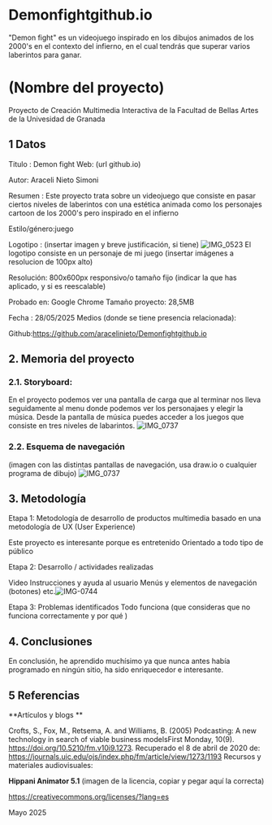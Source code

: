# Demonfightgithub.io
"Demon fight" es un videojuego inspirado en los dibujos animados de los 2000's en el contexto del infierno, en el cual tendrás que superar varios laberintos para ganar.
# (Nombre del proyecto)
Proyecto de Creación Multimedia Interactiva de la Facultad de Bellas Artes de la Univesidad de Granada

## 1 Datos
Titulo : Demon fight
Web: (url github.io)

Autor: Araceli Nieto Simoni

Resumen : Este proyecto trata sobre un videojuego que consiste en pasar ciertos niveles de laberintos con una estética animada como los personajes cartoon de los 2000's pero inspirado en el infierno

Estilo/género:juego

Logotipo : (insertar imagen y breve justificación, si tiene)
![IMG_0523](https://github.com/user-attachments/assets/f877a446-54b7-42be-94e9-a161ccdf3ccc)
El logotipo consiste en un personaje de mi juego
(insertar imágenes a resolucion de 100px alto)

Resolución: 800x600px responsivo/o tamaño fijo (indicar la que has aplicado, y si es reescalable)

Probado en: Google Chrome
Tamaño proyecto: 28,5MB

Fecha : 28/05/2025
Medios (donde se tiene presencia relacionada):

Github:https://github.com/aracelinieto/Demonfightgithub.io


## 2. Memoria del proyecto
### 2.1. Storyboard:
En el proyecto podemos ver una pantalla de carga que al terminar nos lleva seguidamente al menu donde podemos ver los personajaes y elegir la música. Desde la pantalla de música puedes acceder a los juegos que consiste en tres niveles de labarintos.
![IMG_0737](https://github.com/user-attachments/assets/632e7137-6374-42e4-b1b9-6b3616178e10)

### 2.2. Esquema de navegación
(imagen con las distintas pantallas de navegación, usa draw.io o cualquier programa de dibujo)
![IMG_0737](https://github.com/user-attachments/assets/c799d80a-9e6c-4a8b-b63b-8d54a96738f5)

## 3. Metodología

Etapa 1: Metodología de desarrollo de productos multimedia basado en una metodología de UX (User Experience)

Este proyecto es interesante porque es entretenido
Orientado a todo tipo de público

Etapa 2: Desarrollo / actividades realizadas

Video
Instrucciones y ayuda al usuario
Menús y elementos de navegación (botones)
etc.![IMG-0744](https://github.com/user-attachments/assets/16654379-e3ab-4d96-b107-886ce7a6e198)

Etapa 3: Problemas identificados Todo funciona
(que consideras que no funciona correctamente y por qué )

## 4. Conclusiones
En conclusión, he aprendido muchísimo ya que nunca antes había programado en ningún sitio, ha sido enriquecedor e interesante.
## 5 Referencias
**Artículos y blogs **

Crofts, S., Fox, M., Retsema, A. and Williams, B. (2005) Podcasting: A new technology in search of viable business modelsFirst Monday, 10(9). https://doi.org/10.5210/fm.v10i9.1273. Recuperado el 8 de abril de 2020 de: https://journals.uic.edu/ojs/index.php/fm/article/view/1273/1193
Recursos y materiales audiovisuales:

**Hippani Animator 5.1**
(imagen de la licencia, copiar y pegar aquí la correcta)

https://creativecommons.org/licenses/?lang=es

Mayo 2025
